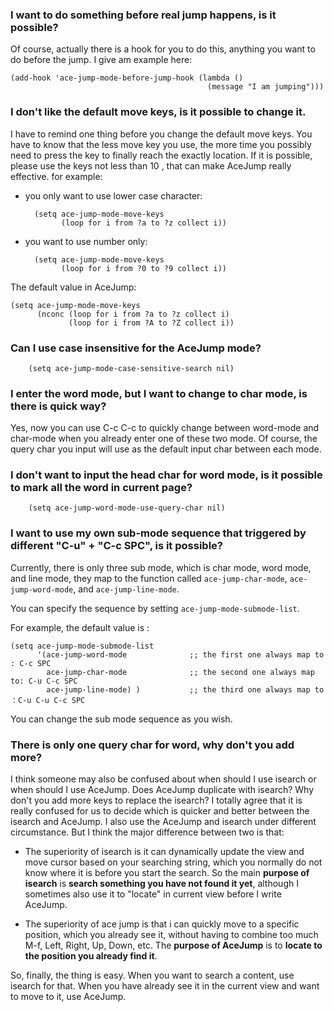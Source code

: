### I want to do something before real jump happens, is it possible?
Of course, actually there is a hook for you to do this, anything you want to do before the jump. I give am example here:

    (add-hook 'ace-jump-mode-before-jump-hook (lambda ()
                                                (message "I am jumping")))

### I don't like the default move keys, is it possible to change it.
I have to remind one thing before you change the default move keys. You have to know that the less move key you use, the more time you possibly need to press the key to finally reach the exactly location. If it is possible, please use the keys not less than 10 , that can make AceJump really effective.
for example:

- you only want to use lower case character:

        (setq ace-jump-mode-move-keys
              (loop for i from ?a to ?z collect i))

- you want to use number only:

        (setq ace-jump-mode-move-keys
              (loop for i from ?0 to ?9 collect i))

The default value in AceJump:

    (setq ace-jump-mode-move-keys
          (nconc (loop for i from ?a to ?z collect i)
                 (loop for i from ?A to ?Z collect i))

### Can I use case insensitive for the AceJump mode?
        (setq ace-jump-mode-case-sensitive-search nil)

### I enter the word mode, but I want to change to char mode, is there is quick way?
Yes, now you can use C-c C-c to quickly change between word-mode and char-mode when you already enter one of these two mode. Of course, the query char you input will use as the default input char between each mode.

### I don't want to input the head char for word mode, is it possible to mark all the word in current page?
        (setq ace-jump-word-mode-use-query-char nil)

### I want to use my own sub-mode sequence that triggered by different "C-u" + "C-c SPC", is it possible?
Currently, there is only three sub mode, which is char mode, word mode, and line mode, they map to the function called `ace-jump-char-mode`, `ace-jump-word-mode`, and `ace-jump-line-mode`.

You can specify the sequence by setting `ace-jump-mode-submode-list`.

For example, the default value is :

    (setq ace-jump-mode-submode-list
          '(ace-jump-word-mode              ;; the first one always map to : C-c SPC
            ace-jump-char-mode              ;; the second one always map to: C-u C-c SPC            
            ace-jump-line-mode) )           ;; the third one always map to ：C-u C-u C-c SPC

You can change the sub mode sequence as you wish.

### There is only one query char for word, why don't you add more?
I think someone may also be confused about when should I use isearch or when should I use AceJump. Does AceJump duplicate with isearch? Why don't you add more keys to replace the isearch?
I totally agree that it is really confused for us to decide which is quicker and better between the isearch and AceJump. I also use the AceJump and isearch under different circumstance. But I think the major difference between two is that: 

- The superiority of isearch is it can dynamically update the view and move cursor based on your searching string, which you normally do not know where it is before you start the search. So the main **purpose of isearch** is **search something you have not found it yet**, although I sometimes also use it to "locate" in current view before I write AceJump.

- The superiority of ace jump is that i can quickly move to a specific position, which you already see it, without having to combine too much M-f, Left, Right, Up, Down, etc. The **purpose of AceJump** is to **locate to the position you already find it**.

So, finally, the thing is easy. When you want to search a content, use isearch for that. When you have already see it in the current view and want to move to it, use AceJump.
